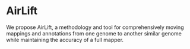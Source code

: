 # AirLift
We propose AirLift, a methodology and tool for comprehensively moving mappings and annotations from one genome to another similar genome while maintaining the accuracy of a full mapper.
